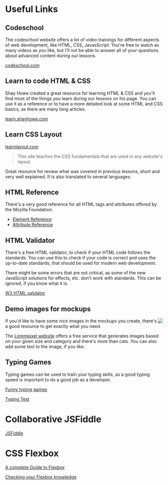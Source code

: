 # Useful Links

## Codeschool

The codeschool website offers a lot of video trainings for different aspects of web development, like HTML, CSS, JavasScript. You're free to watch as many videos as you like, but I'll not be able to answer all of your questions about advanced content during our lessons.

[codeschool.com](https://www.codeschool.com/)

## Learn to code HTML & CSS

Shay Howe created a great resource for learning HTML & CSS and you'll find most of the things you learn during our lessons on his page. You can use it as a reference or to have a more detailed look at some HTML and CSS basics, as there are many long articles.

[learn.shayhowe.com](http://learn.shayhowe.com/)

## Learn CSS Layout
[learnlayout.com](http://learnlayout.com/)
> This site teaches the CSS fundamentals that are used in any website's layout.

Great resource for review what was covered in previous lessons, short and very well explained. It is also translated to several languages.

## HTML Reference

There's a very good reference for all HTML tags and attributes offered by the Mozilla Foundation.

* [Element Reference](https://developer.mozilla.org/en-US/docs/Web/HTML/Element)
* [Attribute Reference](https://developer.mozilla.org/en-US/docs/Web/HTML/Attributes)

## HTML Validator

There's a free HTML validator, to check if your HTML code follows the standards. You can use this to check if your code is correct and uses the up-to-date standards, that should be used for modern web development.

There might be some errors that are not critical, as some of the new JavaScript solutions for effects, etc. don't work with standards. This can be ignored, if you know what it is.

[W3 HTML validator](https://validator.w3.org/#validate_by_input)

## Demo images for mockups

<img align="right" src="http://lorempixel.com/250/150/cats/"> If you'd like to have some nice images in the mockups you create, there's a good resource to get exactly what you need.

The [Lorempixel website](http://lorempixel.com/) offers a free service that generates images based on your given size and category and there's more than cats. You can also add some text to the image, if you like.

## Typing Games

Typing games can be used to train your typing skills, as a good typing speed is important to do a good job as a developer.

[Funny typing games](http://games.sense-lang.org/EN.php)

[Typing Test](http://thetypingcat.com/typing-speed-test/1m)

# Collaborative JSFiddle

[JSFiddle](https://jsfiddle.net/noreading/k3a96bhf/1/#&togetherjs=e42Lbh2vVG)

# CSS Flexbox

[A complete Guide to Flexbox](https://css-tricks.com/snippets/css/a-guide-to-flexbox/)

[Checking your Flexbox knowledge](http://flexboxfroggy.com/)
